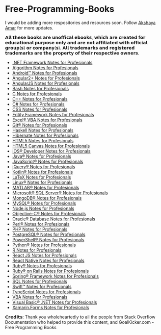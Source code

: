 # Free-Programming-Books

I would be adding more respositories and resources soon. Follow [Akshaya Amar](https://github.com/Akshaya-Amar) for more updates.

𝗔𝗹𝗹 𝘁𝗵𝗲𝘀𝗲 𝗯𝗼𝗼𝗸𝘀 𝗮𝗿𝗲 𝘂𝗻𝗼𝗳𝗳𝗶𝗰𝗮𝗹 𝗲𝗯𝗼𝗼𝗸𝘀, 𝘄𝗵𝗶𝗰𝗵 𝗮𝗿𝗲 𝗰𝗿𝗲𝗮𝘁𝗲𝗱 𝗳𝗼𝗿 𝗲𝗱𝘂𝗰𝗮𝘁𝗶𝗼𝗻𝗮𝗹 𝗽𝘂𝗿𝗽𝗼𝘀𝗲 𝗼𝗻𝗹𝘆 𝗮𝗻𝗱 𝗮𝗿𝗲 𝗻𝗼𝘁 𝗮𝗳𝗳𝗶𝗹𝗶𝗮𝘁𝗲𝗱 𝘄𝗶𝘁𝗵 𝗼𝗳𝗳𝗶𝗰𝗶𝗮𝗹 𝗴𝗿𝗼𝘂𝗽(𝘀) 𝗼𝗿 𝗰𝗼𝗺𝗽𝗮𝗻𝘆(𝘀). 𝗔𝗹𝗹 𝘁𝗿𝗮𝗱𝗲𝗺𝗮𝗿𝗸𝘀 𝗮𝗻𝗱 𝗿𝗲𝗴𝗶𝘀𝘁𝗲𝗿𝗲𝗱 𝘁𝗿𝗮𝗱𝗲𝗺𝗮𝗿𝗸𝘀 𝗮𝗿𝗲 𝘁𝗵𝗲 𝗽𝗿𝗼𝗽𝗲𝗿𝘁𝘆 𝗼𝗳 𝘁𝗵𝗲𝗶𝗿 𝗿𝗲𝘀𝗽𝗲𝗰𝘁𝗶𝘃𝗲 𝗼𝘄𝗻𝗲𝗿𝘀.

* [.NET Framework Notes for Profesionals](https://books.goalkicker.com/DotNETFrameworkBook/)
* [Algorithm Notes for Profesionals](https://books.goalkicker.com/AlgorithmsBook/)
* [Android™ Notes for Profesionals](https://books.goalkicker.com/AndroidBook/)
* [Angular2+ Notes for Profesionals](https://books.goalkicker.com/Angular2Book/)
* [AngularJS Notes for Profesionals](https://books.goalkicker.com/AngularJSBook/)
* [Bash Notes for Profesionals](https://books.goalkicker.com/BashBook/)
* [C Notes for Profesionals](https://books.goalkicker.com/CBook/)
* [C++ Notes for Profesionals](https://books.goalkicker.com/CPlusPlusBook/)
* [C# Notes for Profesionals](https://books.goalkicker.com/CSharpBook/)
* [CSS Notes for Profesionals](https://books.goalkicker.com/CSSBook/)
* [Entity Framework Notes for Profesionals](https://books.goalkicker.com/EntityFrameworkBook/)
* [Excel® VBA Notes for Profesionals](https://books.goalkicker.com/ExcelVBABook/)
* [Git® Notes for Profesionals](https://books.goalkicker.com/GitBook/)
* [Haskell Notes for Profesionals](https://books.goalkicker.com/HaskellBook/)
* [Hibernate Notes for Profesionals](https://books.goalkicker.com/HibernateBook/)
* [HTML5 Notes for Profesionals](https://books.goalkicker.com/HTML5Book/)
* [HTML5 Canvas Notes for Profesionals](https://books.goalkicker.com/HTML5CanvasBook/)
* [iOS® Developer Notes for Profesionals](https://books.goalkicker.com/iOSBook/)
* [Java® Notes for Profesionals](https://books.goalkicker.com/JavaBook/)
* [JavaScript® Notes for Profesionals](https://books.goalkicker.com/JavaScriptBook/)
* [jQuery® Notes for Profesionals](https://books.goalkicker.com/jQueryBook/)
* [Kotlin® Notes for Profesionals](https://books.goalkicker.com/KotlinBook/)
* [LaTeX Notes for Profesionals](https://books.goalkicker.com/LaTeXBook/)
* [Linux® Notes for Profesionals](https://books.goalkicker.com/LinuxBook/)
* [MATLAB® Notes for Profesionals](https://books.goalkicker.com/MATLABBook/)
* [Microsoft® SQL Server® Notes for Profesionals](https://books.goalkicker.com/MicrosoftSQLServerBook/)
* [MongoDB® Notes for Profesionals](https://books.goalkicker.com/MongoDBBook/)
* [MySQL® Notes for Profesionals](https://books.goalkicker.com/MySQLBook/)
* [Node.js Notes for Profesionals](https://books.goalkicker.com/NodeJSBook/)
* [Objective-C® Notes for Profesionals](https://books.goalkicker.com/ObjectiveCBook/)
* [Oracle® Database Notes for Profesionals](https://books.goalkicker.com/OracleDatabaseBook/)
* [Perl® Notes for Profesionals](https://books.goalkicker.com/PerlBook/)
* [PHP Notes for Profesionals](https://books.goalkicker.com/PHPBook/)
* [PostgreSQL® Notes for Profesionals](https://books.goalkicker.com/PostgreSQLBook/)
* [PowerShell® Notes for Profesionals](https://books.goalkicker.com/PowerShellBook/)
* [Python® Notes for Profesionals](https://books.goalkicker.com/PythonBook/)
* [R Notes for Profesionals](https://books.goalkicker.com/RBook/)
* [React JS Notes for Profesionals](https://books.goalkicker.com/ReactJSBook/)
* [React Native Notes for Profesionals](https://books.goalkicker.com/ReactNativeBook/)
* [Ruby® Notes for Profesionals](https://books.goalkicker.com/RubyBook/)
* [Ruby® on Rails Notes for Profesionals](https://books.goalkicker.com/RubyOnRailsBook/)
* [Spring® Framework Notes for Profesionals](https://books.goalkicker.com/SpringFrameworkBook/)
* [SQL Notes for Profesionals](https://books.goalkicker.com/SQLBook/)
* [Swift™ Notes for Profesionals](https://books.goalkicker.com/SwiftBook/)
* [TypeScript Notes for Profesionals](https://books.goalkicker.com/TypeScriptBook2/)
* [VBA Notes for Profesionals](https://books.goalkicker.com/VBABook/)
* [Visual Basic® .NET Notes for Profesionals](https://books.goalkicker.com/VisualBasic_NETBook/)
* [Xamarin.Forms Notes for Profesionals](https://books.goalkicker.com/XamarinFormsBook/)

𝗖𝗿𝗲𝗱𝗶𝘁𝘀:
Thank you wholeheartedly to all the people from Stack Overflow Documentation who helped to provide this content, and
GoalKicker.com - Free Programming Books
